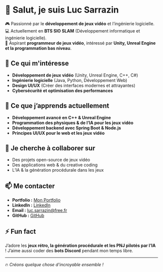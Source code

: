 # 👋 Salut, je suis Luc Sarrazin  

🎮 Passionné par le **développement de jeux vidéo** et l’ingénierie logicielle.  
💻 Actuellement en **BTS SIO SLAM** (Développement informatique et ingénierie logicielle).  
🚀 Aspirant **programmeur de jeux vidéo**, intéressé par **Unity, Unreal Engine et la programmation bas niveau**.  

## 👀 Ce qui m'intéresse  
- **Développement de jeux vidéo** (Unity, Unreal Engine, C++, C#)  
- **Ingénierie logicielle** (Java, Python, Développement Web)  
- **Design UI/UX** (Créer des interfaces modernes et attrayantes)  
- **Cybersécurité et optimisation des performances**  

## 🌱 Ce que j’apprends actuellement  
- **Développement avancé en C++ & Unreal Engine**  
- **Programmation des physiques & de l’IA pour les jeux vidéo**  
- **Développement backend avec Spring Boot & Node.js**  
- **Principes UI/UX pour le web et les jeux vidéo**  

## 💞️ Je cherche à collaborer sur  
- Des projets open-source de jeux vidéo  
- Des applications web & du creative coding  
- L’IA & la génération procédurale dans les jeux  

## 📫 Me contacter  
- **Portfolio :** [Mon Portfolio](https://lucsarrazin.github.io/PortFolioLucSarrazin/)
- **LinkedIn :** [LinkedIn](https://linkedin.com/in/lucsarrazin/)
- **Email :** luc.sarrazin@free.fr  
- **GitHub :** [GitHub](https://github.com/LucSarrazin) 

## ⚡ Fun fact  
J’adore les **jeux rétro, la génération procédurale et les PNJ pilotés par l’IA** ! J’aime aussi coder des **bots Discord** pendant mon temps libre.  

---

🔥 *Créons quelque chose d'incroyable ensemble !*  
